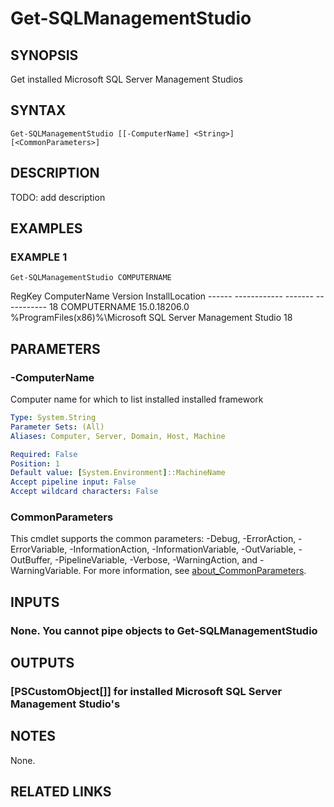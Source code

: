 ﻿---
external help file: Project.Windows.ProgramInfo-help.xml
Module Name: Project.Windows.ProgramInfo
online version: https://github.com/metablaster/WindowsFirewallRuleset/blob/develop/Modules/Project.Windows.ProgramInfo/Help/en-US/Get-SQLManagementStudio.md
schema: 2.0.0
---

# Get-SQLManagementStudio

## SYNOPSIS

Get installed Microsoft SQL Server Management Studios

## SYNTAX

```none
Get-SQLManagementStudio [[-ComputerName] <String>] [<CommonParameters>]
```

## DESCRIPTION

TODO: add description

## EXAMPLES

### EXAMPLE 1

```none
Get-SQLManagementStudio COMPUTERNAME
```

RegKey ComputerName Version      InstallLocation
	------ ------------ -------      -----------
	18     COMPUTERNAME   15.0.18206.0 %ProgramFiles(x86)%\Microsoft SQL Server Management Studio 18

## PARAMETERS

### -ComputerName

Computer name for which to list installed installed framework

```yaml
Type: System.String
Parameter Sets: (All)
Aliases: Computer, Server, Domain, Host, Machine

Required: False
Position: 1
Default value: [System.Environment]::MachineName
Accept pipeline input: False
Accept wildcard characters: False
```

### CommonParameters

This cmdlet supports the common parameters: -Debug, -ErrorAction, -ErrorVariable, -InformationAction, -InformationVariable, -OutVariable, -OutBuffer, -PipelineVariable, -Verbose, -WarningAction, and -WarningVariable. For more information, see [about_CommonParameters](http://go.microsoft.com/fwlink/?LinkID=113216).

## INPUTS

### None. You cannot pipe objects to Get-SQLManagementStudio

## OUTPUTS

### [PSCustomObject[]] for installed Microsoft SQL Server Management Studio's

## NOTES

None.

## RELATED LINKS

